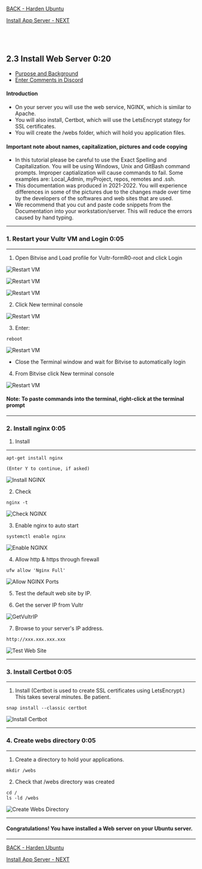 <!-- ------------------------------------------------------------------------- -->

<div class="page-back">

[BACK - Harden Ubuntu     ](/Setup/fr0302_Setup-Hardening-Ubuntu.md)
</div><div class="page-next">

[Install App Server - NEXT](/Setup/fr0304_Setup-App-Server-Ubuntu.md)
</div><div style="margin-top:35px">&nbsp;</div>

<!-- ------------------------------------------------------------------------- -->

## 2.3 Install Web Server 0:20 <!-- {docsify-ignore} -->
- [Purpose and Background](../Setup/purposes/pfr0303_Setup-Web-Server-Ubuntu.md)
- [Enter Comments in Discord](https://discord.com/channels/928752444316483585/931217213539635200)

#### Introduction
- On your server you will use the web service, NGINX, which is similar to Apache.
- You will also install, Certbot, which will use the LetsEncrypt stategy for SSL certificates.
- You will create the /webs folder, which will hold you application files.

#### Important note about names, capitalization, pictures and code copying
- In this tutorial please be careful to use the Exact Spelling and Capitalization. You will be using Windows, Unix and GitBash command prompts. Improper captialization will cause commands to fail. Some examples are: Local_Admin, myProject, repos, remotes and .ssh.
- This documentation was produced in 2021-2022. You will experience differences in some of the pictures due to the changes made over time by the developers of the softwares and web sites that are used.
- We recommend that you cut and paste code snippets from the Documentation into your workstation/server. This will reduce the errors caused by hand typing.

----
 ### 1. Restart your Vultr VM and Login 0:05
----
1. Open Bitvise and Load profile for Vultr-formR0-root and click Login

![Restart VM](./images/fr0300-01_restart-vm.png "Restart VM")

![Restart VM](./images/fr0300-01_restart-vm1.png "Restart VM")

![Restart VM](./images/fr0300-01_restart-vm2.png "Restart VM")

2. Click New terminal console

![Restart VM](./images/fr0301-09_Vultr-New-Profile-Console.png "Restart VM")

3. Enter:

```
reboot
```

![Restart VM](./images/fr0300-01_restart-vm4.png "Restart VM")

- Close the Terminal window and wait for Bitvise to automatically login

4. From Bitvise click New terminal console

![Restart VM](./images/fr0301-09_Vultr-New-Profile-Console.png "Restart VM")

#### Note: To paste commands into the terminal, right-click at the terminal prompt  

----
### 2. Install nginx 0:05

1. Install
----

```
apt-get install nginx

(Enter Y to continue, if asked)

```

![Install NGINX](./images/fr0303-01_Ubuntu-install-nginx.png "Install NGINX")

2. Check
```
nginx -t
```

![Check NGINX](./images/fr0303-02_Ubuntu-check-nginx.png "Check NGINX")

3. Enable nginx to auto start

```
systemctl enable nginx
```

![Enable NGINX](./images/fr0303-03_Ubuntu-enable-nginx.png "Enable NGINX")

4. Allow http & https through firewall
```
ufw allow 'Nginx Full'
```

![Allow NGINX Ports](./images/fr0303-04_Ubuntu-allow-nginx-ports.png "Allow NGINX Ports")

5. Test the default web site by IP. 

6. Get the server IP from Vultr

![GetVultrIP](./images/fr0302-12_Get-Vultr-IP.png "GetVultrIP")

7. Browse to your server's IP address.

```
http://xxx.xxx.xxx.xxx
```

![Test Web Site](./images/fr0303-05_Ubuntu-test-web-site.png "Test Web Site")

----
### 3. Install Certbot 0:05
----
1. Install  (Certbot is used to create SSL certificates using LetsEncrypt.) This takes several minutes. Be patient.

```
snap install --classic certbot
```

![Install Certbot](./images/fr0303-06_Ubuntu-install-certbot.png "Install Certbot")

----
### 4. Create webs directory 0:05
----
1. Create a directory to hold your applications.

```
mkdir /webs
```

2. Check that /webs directory was created

```
cd /
ls -ld /webs
```

![Create Webs Directory](./images/fr0303-07_Ubuntu-create-webs-directory.png "Create Webs Directory")

----
#### Congratulations! You have installed a Web server on your Ubuntu server.
----

<!-- ------------------------------------------------------------------------- -->

<div class="page-back">

[BACK - Harden Ubuntu     ](/Setup/fr0302_Setup-Hardening-Ubuntu.md)
</div><div class="page-next">

[Install App Server - NEXT](/Setup/fr0304_Setup-App-Server-Ubuntu.md)
</div>

<!-- ------------------------------------------------------------------------- -->

